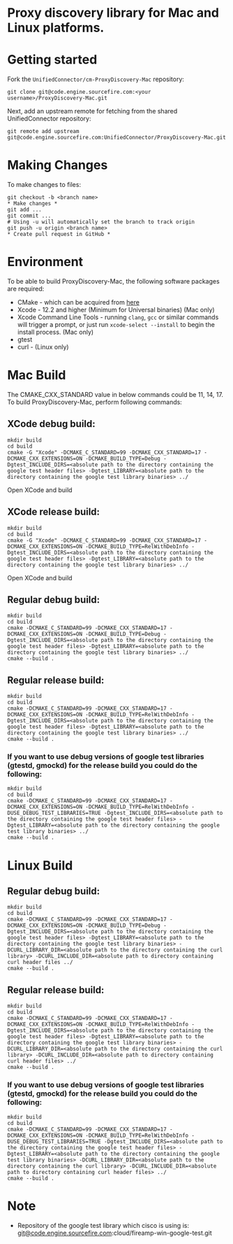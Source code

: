 # Proxy discovery library for Mac and Linux platforms.

# Getting started
Fork the `UnifiedConnector/cm-ProxyDiscovery-Mac` repository:

```
git clone git@code.engine.sourcefire.com:<your username>/ProxyDiscovery-Mac.git
```

Next, add an upstream remote for fetching from the shared UnifiedConnector repository:

```
git remote add upstream git@code.engine.sourcefire.com:UnifiedConnector/ProxyDiscovery-Mac.git
```

# Making Changes

To make changes to files:

```
git checkout -b <branch name>
* Make changes *
git add ...
git commit ...
# Using -u will automatically set the branch to track origin
git push -u origin <branch name>
* Create pull request in GitHub *
```

# Environment

To be able to build ProxyDiscovery-Mac, the following software packages are required:

- CMake - which can be acquired from [here](https://cmake.org/download/)
- Xcode - 12.2 and higher (Minimum for Universal binaries)  (Mac only)
- Xcode Command Line Tools - running `clang`, `gcc` or similar commands will trigger a prompt, or just run `xcode-select --install` to begin the install process. (Mac only)
- gtest
- curl - (Linux only) 

# Mac Build

The CMAKE_CXX_STANDARD value in below commands could be 11, 14, 17.
To build ProxyDiscovery-Mac, perform following commands:

## XCode debug build:
~~~
mkdir build
cd build
cmake -G "Xcode" -DCMAKE_C_STANDARD=99 -DCMAKE_CXX_STANDARD=17 -DCMAKE_CXX_EXTENSIONS=ON -DCMAKE_BUILD_TYPE=Debug -Dgtest_INCLUDE_DIRS=<absolute path to the directory containing the google test header files> -Dgtest_LIBRARY=<absolute path to the directory containing the google test library binaries> ../
~~~
Open XCode and build

## XCode release build:
~~~
mkdir build
cd build
cmake -G "Xcode" -DCMAKE_C_STANDARD=99 -DCMAKE_CXX_STANDARD=17 -DCMAKE_CXX_EXTENSIONS=ON -DCMAKE_BUILD_TYPE=RelWithDebInfo -Dgtest_INCLUDE_DIRS=<absolute path to the directory containing the google test header files> -Dgtest_LIBRARY=<absolute path to the directory containing the google test library binaries> ../
~~~
Open XCode and build

## Regular debug build:
~~~
mkdir build
cd build
cmake -DCMAKE_C_STANDARD=99 -DCMAKE_CXX_STANDARD=17 -DCMAKE_CXX_EXTENSIONS=ON -DCMAKE_BUILD_TYPE=Debug -Dgtest_INCLUDE_DIRS=<absolute path to the directory containing the google test header files> -Dgtest_LIBRARY=<absolute path to the directory containing the google test library binaries> ../
cmake --build .
~~~

## Regular release build:
~~~
mkdir build
cd build
cmake -DCMAKE_C_STANDARD=99 -DCMAKE_CXX_STANDARD=17 -DCMAKE_CXX_EXTENSIONS=ON -DCMAKE_BUILD_TYPE=RelWithDebInfo -Dgtest_INCLUDE_DIRS=<absolute path to the directory containing the google test header files> -Dgtest_LIBRARY=<absolute path to the directory containing the google test library binaries> ../
cmake --build .
~~~

### If you want to use debug versions of google test libraries (gtestd, gmockd) for the release build you could do the following:
~~~
mkdir build
cd build
cmake -DCMAKE_C_STANDARD=99 -DCMAKE_CXX_STANDARD=17 -DCMAKE_CXX_EXTENSIONS=ON -DCMAKE_BUILD_TYPE=RelWithDebInfo -DUSE_DEBUG_TEST_LIBRARIES=TRUE -Dgtest_INCLUDE_DIRS=<absolute path to the directory containing the google test header files> -Dgtest_LIBRARY=<absolute path to the directory containing the google test library binaries> ../
cmake --build .
~~~


# Linux Build

## Regular debug build:
~~~
mkdir build
cd build
cmake -DCMAKE_C_STANDARD=99 -DCMAKE_CXX_STANDARD=17 -DCMAKE_CXX_EXTENSIONS=ON -DCMAKE_BUILD_TYPE=Debug -Dgtest_INCLUDE_DIRS=<absolute path to the directory containing the google test header files> -Dgtest_LIBRARY=<absolute path to the directory containing the google test library binaries> -DCURL_LIBRARY_DIR=<absolute path to the directory containing the curl library> -DCURL_INCLUDE_DIR=<absolute path to directory containing curl header files ../
cmake --build .
~~~

## Regular release build:
~~~
mkdir build
cd build
cmake -DCMAKE_C_STANDARD=99 -DCMAKE_CXX_STANDARD=17 -DCMAKE_CXX_EXTENSIONS=ON -DCMAKE_BUILD_TYPE=RelWithDebInfo -Dgtest_INCLUDE_DIRS=<absolute path to the directory containing the google test header files> -Dgtest_LIBRARY=<absolute path to the directory containing the google test library binaries> -DCURL_LIBRARY_DIR=<absolute path to the directory containing the curl library> -DCURL_INCLUDE_DIR=<absolute path to directory containing curl header files> ../
cmake --build .
~~~

### If you want to use debug versions of google test libraries (gtestd, gmockd) for the release build you could do the following:
~~~
mkdir build
cd build
cmake -DCMAKE_C_STANDARD=99 -DCMAKE_CXX_STANDARD=17 -DCMAKE_CXX_EXTENSIONS=ON -DCMAKE_BUILD_TYPE=RelWithDebInfo -DUSE_DEBUG_TEST_LIBRARIES=TRUE -Dgtest_INCLUDE_DIRS=<absolute path to the directory containing the google test header files> -Dgtest_LIBRARY=<absolute path to the directory containing the google test library binaries> -DCURL_LIBRARY_DIR=<absolute path to the directory containing the curl library> -DCURL_INCLUDE_DIR=<absolute path to directory containing curl header files> ../
cmake --build .
~~~

# Note
- Repository of the google test library which cisco is using is:
git@code.engine.sourcefire.com:cloud/fireamp-win-google-test.git
